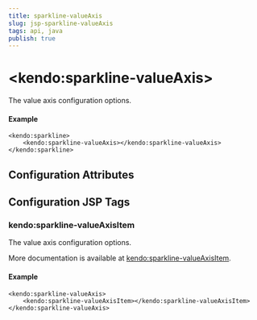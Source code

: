 ```yaml
---
title: sparkline-valueAxis
slug: jsp-sparkline-valueAxis
tags: api, java
publish: true
---
```


# \<kendo:sparkline-valueAxis\>

The value axis configuration options.

#### Example
    <kendo:sparkline>
        <kendo:sparkline-valueAxis></kendo:sparkline-valueAxis>
    </kendo:sparkline>

## Configuration Attributes


##  Configuration JSP Tags

### kendo:sparkline-valueAxisItem

The value axis configuration options.

More documentation is available at [kendo:sparkline-valueAxisItem](/kendo-ui/api/wrappers/jsp/sparkline/valueaxisitem).

#### Example

    <kendo:sparkline-valueAxis>
        <kendo:sparkline-valueAxisItem></kendo:sparkline-valueAxisItem>
    </kendo:sparkline-valueAxis>

